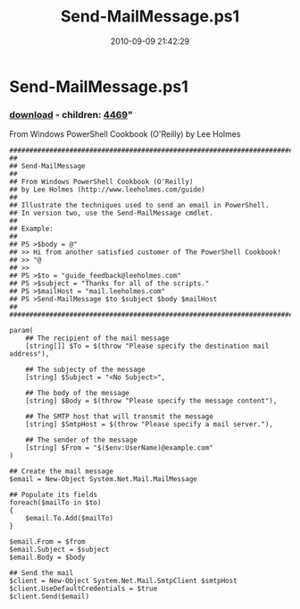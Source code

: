﻿---
pid:            2217
parent:         0
children:       4469
poster:         Lee Holmes
title:          Send-MailMessage.ps1
date:           2010-09-09 21:42:29
format:         posh
---

# Send-MailMessage.ps1

### [download](2217.ps1) - children: [4469](4469.md)"

From Windows PowerShell Cookbook (O'Reilly) by Lee Holmes

```posh
##############################################################################
##
## Send-MailMessage
##
## From Windows PowerShell Cookbook (O'Reilly)
## by Lee Holmes (http://www.leeholmes.com/guide)
##
## Illustrate the techniques used to send an email in PowerShell.
## In version two, use the Send-MailMessage cmdlet.
##
## Example:
##
## PS >$body = @"
## >> Hi from another satisfied customer of The PowerShell Cookbook!
## >> "@
## >>
## PS >$to = "guide_feedback@leeholmes.com"
## PS >$subject = "Thanks for all of the scripts."
## PS >$mailHost = "mail.leeholmes.com"
## PS >Send-MailMessage $to $subject $body $mailHost
##
##############################################################################

param(
    ## The recipient of the mail message
    [string[]] $To = $(throw "Please specify the destination mail address"),

    ## The subjecty of the message
    [string] $Subject = "<No Subject>",

    ## The body of the message
    [string] $Body = $(throw "Please specify the message content"),

    ## The SMTP host that will transmit the message
    [string] $SmtpHost = $(throw "Please specify a mail server."),

    ## The sender of the message
    [string] $From = "$($env:UserName)@example.com"
)

## Create the mail message
$email = New-Object System.Net.Mail.MailMessage

## Populate its fields
foreach($mailTo in $to)
{
    $email.To.Add($mailTo)
}

$email.From = $from
$email.Subject = $subject
$email.Body = $body

## Send the mail
$client = New-Object System.Net.Mail.SmtpClient $smtpHost
$client.UseDefaultCredentials = $true
$client.Send($email)
```
